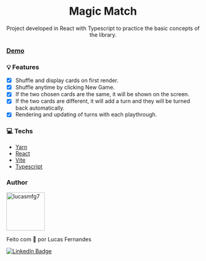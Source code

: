 <h1 align="center">
Magic Match
</h1>

<p align="center">Project developed in React with Typescript to practice the basic concepts of the library.</p>

### [Demo](https://lucasmfg7-magic-match.netlify.app/)

### 💡 Features

- [x] Shuffle and display cards on first render.
- [x] Shuffle anytime by clicking New Game.
- [x] If the two chosen cards are the same, it will be shown on the screen.
- [x] If the two cards are different, it will add a turn and they will be turned back automatically.
- [x] Rendering and updating of turns with each playthrough.

### 💻 Techs

- [Yarn](https://yarnpkg.com/)
- [React](https://pt-br.reactjs.org/)
- [Vite](https://vitejs.dev/)
- [Typescript]()

### Author

<img alt="lucasmfg7" title="lucasmfg7" src="https://avatars.githubusercontent.com/u/95872678?v=4" width="100px" />

<br>

Feito com 💙 por Lucas Fernandes

[![LinkedIn Badge](https://img.shields.io/badge/-Lucas_Fernandes-blue?style=flat-square&logo=Linkedin&logoColor=white&link=https://www.linkedin.com/in/lucas-fernandes-b703a3218/)](https://www.linkedin.com/in/lucasmfg/)
